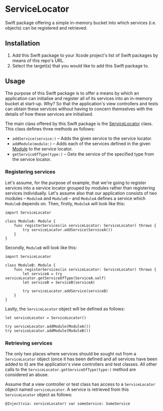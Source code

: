 # ServiceLocator

Swift package offering a simple in-memory bucket into which services (i.e. objects) can be registered and retrieved.

## Installation

1. Add this Swift package to your Xcode project's list of Swift packages by means of this repo's URL.
2. Select the target(s) that you would like to add this Swift package to.

## Usage

The purpose of this Swift package is to offer a means by which an application can initialise and register all of its services into an in-memory bucket at start-up. Why? So that the application's view controllers and tests can obtain these services without having to concern themselves with the details of how these services are initialised.

The main class offered by this Swift package is the [ServiceLocator](Sources/ServiceLocator/ServiceLocator.swift) class. This class defines three methods as follows:

* `addService(service:)` – Adds the given service to the service locator.
* `addModule(module:)` – Adds each of the services defined in the given [Module](Sources/ServiceLocator/Module.swift) to the service locator.
* `getServiceOfType(type:)` – Gets the service of the specified type from the service locator.

### Registering services

Let's assume, for the purpose of example, that we're going to register services into a service locator grouped by modules rather than registering services individually. Let's assume also that our application consists of two modules – `ModuleA` and `ModuleB` – and `ModuleA` defines a service which `ModuleB` depends on. Then, firstly, `ModuleA` will look like this:

```
import ServiceLocator

class ModuleA: Module {
    func registerServices(in serviceLocator: ServiceLocator) throws {
        try serviceLocator.addService(ServiceA())
    }
}
```

Secondly, `ModuleB` will look like this:

```
import ServiceLocator

class ModuleB: Module {
    func registerServices(in serviceLocator: ServiceLocator) throws {
        let serviceA = try serviceLocator.getServiceOfType(ServiceA.self)
        let serviceB = ServiceB(serviceA)

        try serviceLocator.addService(serviceB)
    }
}
```

Lastly, the `ServiceLocator` object will be defined as follows:

```
let serviceLocator = ServiceLocator()

try serviceLocator.addModule(ModuleA())
try serviceLocator.addModule(ModuleB())
```

### Retrieving services

The only two places where services should be sought out from a `ServiceLocator` object (once it has been defined and all services have been added to it) are the application's view controllers and test classes. All other calls to the `ServiceLocator.getServiceOfType(type:)` method are considered an abuse.

Assume that a view controller or test class has access to a `ServiceLocator` object named `serviceLocator`. A service is retrieved from this `ServiceLocator` object as follows:

```
@Inject(via: serviceLocator) var someService: SomeService
```
